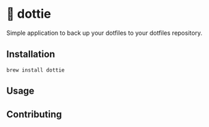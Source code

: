 # 🐽 dottie 

Simple application to back up your dotfiles to your dotfiles repository.

## Installation
```
brew install dottie
```

## Usage

## Contributing